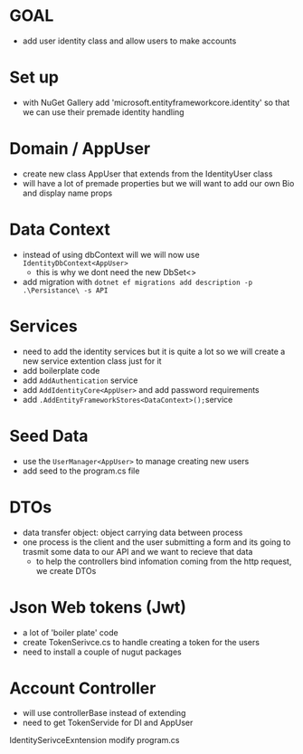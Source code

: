 # GOAL
- add user identity class and allow users to make accounts 

# Set up 
- with NuGet Gallery add 'microsoft.entityframeworkcore.identity' so that we can use their premade identity handling 

# Domain / AppUser
- create new class AppUser that extends from the IdentityUser class 
- will have a lot of premade properties but we will want to add our own Bio and display name props

# Data Context 
- instead of using dbContext will we will now use `IdentityDbContext<AppUser>`
    - this is why we dont need the new DbSet<>
- add migration with `dotnet ef migrations add description -p .\Persistance\ -s API`

# Services 
- need to add the identity services but it is quite a lot so we will create a new service extention class just for it
- add boilerplate code 
- add `AddAuthentication` service
- add `AddIdentityCore<AppUser>` and add password requirements
- add `.AddEntityFrameworkStores<DataContext>();`service

# Seed Data
- use the `UserManager<AppUser>` to manage creating new users 
- add seed to the program.cs file

# DTOs
- data transfer object: object carrying data between process
- one process is the client and the user submitting a form and its going to trasmit some data to our API and we want to recieve that data 
    - to help the controllers bind infomation coming from the http request, we create DTOs

# Json Web tokens (Jwt) 
- a lot of 'boiler plate' code
- create TokenSerivce.cs to handle creating a token for the users
- need to install a couple of nugut packages

# Account Controller 
- will use controllerBase instead of extending 
- need to get TokenServide for DI and AppUser

IdentitySerivceExntension 
modify program.cs
